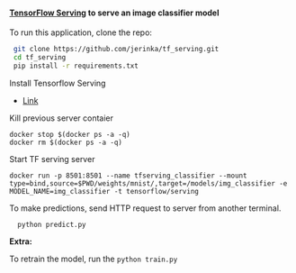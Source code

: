 ####  [TensorFlow Serving](https://www.tensorflow.org/tfx/guide/serving) to serve an image classifier model 


To run this application, clone the repo:

```bash
 git clone https://github.com/jerinka/tf_serving.git
 cd tf_serving
 pip install -r requirements.txt
```

Install Tensorflow Serving
- [Link](https://www.tensorflow.org/tfx/serving/setup)


Kill previous server contaier
```
docker stop $(docker ps -a -q)
docker rm $(docker ps -a -q)
```

Start TF serving server
```
docker run -p 8501:8501 --name tfserving_classifier --mount type=bind,source=$PWD/weights/mnist/,target=/models/img_classifier -e MODEL_NAME=img_classifier -t tensorflow/serving
```

To make predictions, send HTTP request to server from another terminal.

```
  python predict.py
```

**Extra:**

To retrain the model, run the `python train.py`
